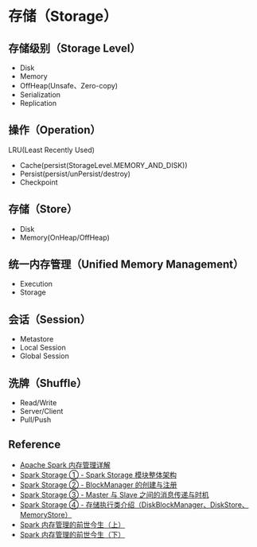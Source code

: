 # 存储（Storage）

## 存储级别（Storage Level）

* Disk
* Memory
* OffHeap(Unsafe、Zero-copy)
* Serialization
* Replication

## 操作（Operation）

LRU(Least Recently Used)

* Cache(persist(StorageLevel.MEMORY_AND_DISK))
* Persist(persist/unPersist/destroy)
* Checkpoint

## 存储（Store）

* Disk
* Memory(OnHeap/OffHeap)

## 统一内存管理（Unified Memory Management）

* Execution
* Storage

## 会话（Session）

* Metastore
* Local Session
* Global Session

## 洗牌（Shuffle）

* Read/Write
* Server/Client
* Pull/Push

## Reference

- [Apache Spark 内存管理详解](https://www.ibm.com/developerworks/cn/analytics/library/ba-cn-apache-spark-memory-management/)
- [Spark Storage ① - Spark Storage 模块整体架构](https://www.jianshu.com/p/730eed6a98d2)
- [Spark Storage ② - BlockManager 的创建与注册](https://www.jianshu.com/p/356db9726d04)
- [Spark Storage ③ - Master 与 Slave 之间的消息传递与时机](https://www.jianshu.com/p/7a7ff2c19635)
- [Spark Storage ④ - 存储执行类介绍（DiskBlockManager、DiskStore、MemoryStore）](https://www.jianshu.com/p/19e36d0781b5)
- [Spark 内存管理的前世今生（上）](https://www.jianshu.com/p/999ef21dffe8)
- [Spark 内存管理的前世今生（下）](https://www.jianshu.com/p/211505ae3fb3)